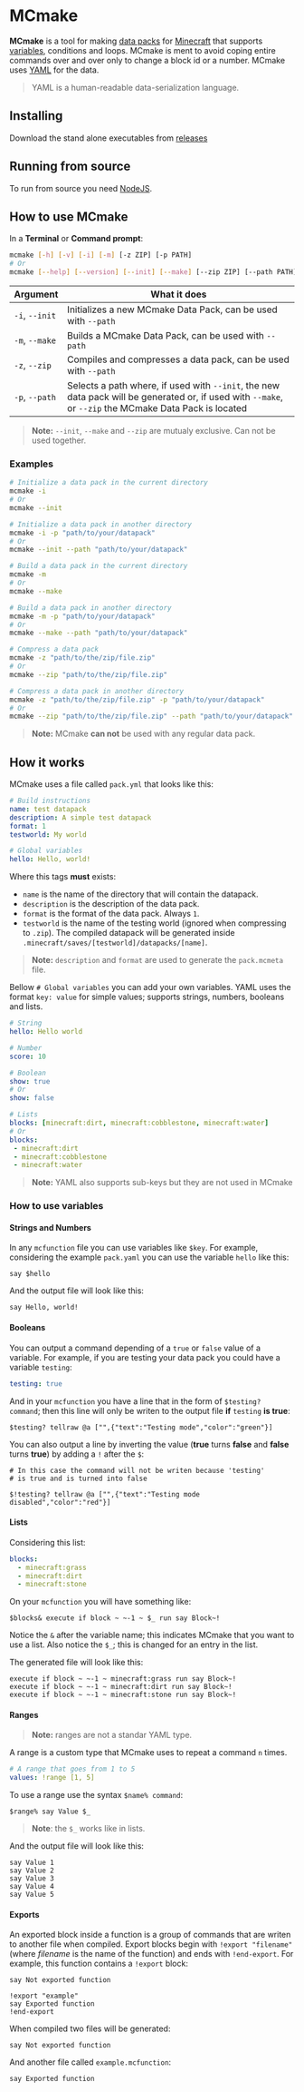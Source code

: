 # MCmake

**MCmake** is a tool for making [data packs](https://minecraft.gamepedia.com/Data_pack) for [Minecraft](https://www.minecraft.net/) that supports [variables](https://en.wikipedia.org/wiki/Variable_(computer_science)), conditions and loops. MCmake is ment to avoid coping entire commands over and over only to change a block id or a number. MCmake uses [YAML](https://en.wikipedia.org/wiki/YAML) for the data.

> YAML is a human-readable data-serialization language.

## Installing

Download the stand alone executables from [releases](#)

## Running from source

To run from source you need [NodeJS](https://nodejs.org/).

## How to use MCmake

In a **Terminal** or **Command prompt**:

```bash
mcmake [-h] [-v] [-i] [-m] [-z ZIP] [-p PATH]
# Or
mcmake [--help] [--version] [--init] [--make] [--zip ZIP] [--path PATH]
```

|Argument|What it does|
|---|---|
|`-i`, `--init`|Initializes a new MCmake Data Pack, can be used with `--path`|
|`-m`, `--make`|Builds a MCmake Data Pack, can be used with `--path`|
|`-z`, `--zip`|Compiles and compresses a data pack, can be used with `--path`|
|`-p`, `--path`|Selects a path where, if used with `--init`, the new data pack will be generated or, if used with `--make`,  or `--zip` the MCmake Data Pack is located|

> **Note:** `--init`, `--make` and `--zip` are mutualy exclusive. Can not be used together.

### Examples

```bash
# Initialize a data pack in the current directory
mcmake -i
# Or
mcmake --init

# Initialize a data pack in another directory
mcmake -i -p "path/to/your/datapack"
# Or
mcmake --init --path "path/to/your/datapack"

# Build a data pack in the current directory
mcmake -m
# Or
mcmake --make

# Build a data pack in another directory
mcmake -m -p "path/to/your/datapack"
# Or
mcmake --make --path "path/to/your/datapack"

# Compress a data pack
mcmake -z "path/to/the/zip/file.zip"
# Or
mcmake --zip "path/to/the/zip/file.zip"

# Compress a data pack in another directory
mcmake -z "path/to/the/zip/file.zip" -p "path/to/your/datapack"
# Or
mcmake --zip "path/to/the/zip/file.zip" --path "path/to/your/datapack"
```

> **Note:** MCmake **can not** be used with any regular data pack.

## How it works

MCmake uses a file called `pack.yml` that looks like this:

```yaml
# Build instructions
name: test datapack
description: A simple test datapack
format: 1
testworld: My world

# Global variables
hello: Hello, world!
```

Where this tags **must** exists:

* `name` is the name of the directory that will contain the datapack.
* `description` is the description of the data pack.
* `format` is the format of the data pack. Always `1`.
* `testworld` is the name of the testing world (ignored when compressing to `.zip`). The compiled datapack will be generated inside `.minecraft/saves/[testworld]/datapacks/[name]`.

> **Note:** `description` and `format` are used to generate the `pack.mcmeta` file.

Bellow `# Global variables` you can add your own variables. YAML uses the format `key: value` for simple values; supports strings, numbers, booleans and lists.

```yaml
# String
hello: Hello world

# Number
score: 10

# Boolean
show: true
# Or
show: false

# Lists
blocks: [minecraft:dirt, minecraft:cobblestone, minecraft:water]
# Or
blocks:
 - minecraft:dirt
 - minecraft:cobblestone
 - minecraft:water
```

> **Note:** YAML also supports sub-keys but they are not used in MCmake

### How to use variables

#### Strings and Numbers

In any `mcfunction` file you can use variables like `$key`. For example, considering the example `pack.yaml` you can use the variable `hello` like this:

```
say $hello
```

And the output file will look like this:

```
say Hello, world!
```

#### Booleans

You can output a command depending of a `true` or `false` value of a variable. For example, if you are testing your data pack you could have a variable `testing`:

```yaml
testing: true
```

And in your `mcfunction` you have a line that in the form of `$testing? command`; then this line will only be writen to the output file **if** `testing` **is true**:

```
$testing? tellraw @a ["",{"text":"Testing mode","color":"green"}]
```

You can also output a line by inverting the value (**true** turns **false** and **false** turns **true**) by adding a `!` after the `$`:

```
# In this case the command will not be writen because 'testing'
# is true and is turned into false

$!testing? tellraw @a ["",{"text":"Testing mode disabled","color":"red"}]
```

#### Lists

Considering this list: 

```yaml
blocks: 
  - minecraft:grass
  - minecraft:dirt
  - minecraft:stone
```

On your `mcfunction` you will have something like: 

```
$blocks& execute if block ~ ~-1 ~ $_ run say Block~!
```

Notice the `&` after the variable name; this indicates MCmake that you want to use a list. Also notice the `$_`; this is changed for an entry in the list. 

The generated file will look like this: 

```
execute if block ~ ~-1 ~ minecraft:grass run say Block~!
execute if block ~ ~-1 ~ minecraft:dirt run say Block~!
execute if block ~ ~-1 ~ minecraft:stone run say Block~!
```

#### Ranges

> **Note:** ranges are not a standar YAML type.

A range is a custom type that MCmake uses to repeat a command `n` times.

```yaml
# A range that goes from 1 to 5
values: !range [1, 5]
```

To use a range use the syntax `$name% command`:

```
$range% say Value $_
```

> **Note**: the `$_` works like in lists.

And the output file will look like this:

```
say Value 1
say Value 2
say Value 3
say Value 4
say Value 5
```

#### Exports

An exported block inside a function is a group of commands that are writen to another file when compiled. Export blocks begin with `!export "filename"` (where _filename_ is the name of the function) and ends with `!end-export`. For example, this function contains a `!export` block:

```
say Not exported function

!export "example"
say Exported function
!end-export
```

When compiled two files will be generated:

```
say Not exported function
```

And another file called `example.mcfunction`:

```
say Exported function
```
